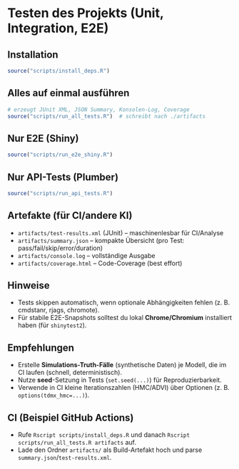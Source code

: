 
# Testen des Projekts (Unit, Integration, E2E)

## Installation
```r
source("scripts/install_deps.R")
```

## Alles auf einmal ausführen
```r
# erzeugt JUnit XML, JSON Summary, Konsolen-Log, Coverage
source("scripts/run_all_tests.R")  # schreibt nach ./artifacts
```

## Nur E2E (Shiny)
```r
source("scripts/run_e2e_shiny.R")
```

## Nur API-Tests (Plumber)
```r
source("scripts/run_api_tests.R")
```

## Artefakte (für CI/andere KI)
- `artifacts/test-results.xml` (JUnit) – maschinenlesbar für CI/Analyse
- `artifacts/summary.json` – kompakte Übersicht (pro Test: pass/fail/skip/error/duration)
- `artifacts/console.log` – vollständige Ausgabe
- `artifacts/coverage.html` – Code-Coverage (best effort)

## Hinweise
- Tests skippen automatisch, wenn optionale Abhängigkeiten fehlen (z. B. cmdstanr, rjags, chromote).
- Für stabile E2E-Snapshots solltest du lokal **Chrome/Chromium** installiert haben (für `shinytest2`).

## Empfehlungen
- Erstelle **Simulations-Truth-Fälle** (synthetische Daten) je Modell, die im CI laufen (schnell, deterministisch).
- Nutze **seed**-Setzung in Tests (`set.seed(...)`) für Reproduzierbarkeit.
- Verwende in CI kleine Iterationszahlen (HMC/ADVI) über Optionen (z. B. `options(tdmx_hmc=...)`).

## CI (Beispiel GitHub Actions)
- Rufe `Rscript scripts/install_deps.R` und danach `Rscript scripts/run_all_tests.R artifacts` auf.
- Lade den Ordner `artifacts/` als Build-Artefakt hoch und parse `summary.json`/`test-results.xml`.
